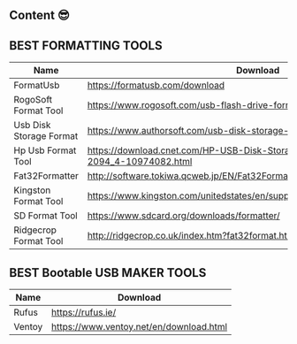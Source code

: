 ## Content 😎
 
 ## BEST FORMATTING TOOLS

| Name | Download |
| ------ | ------ |
| FormatUsb | https://formatusb.com/download
| RogoSoft Format Tool | https://www.rogosoft.com/usb-flash-drive-format-tool.html
| Usb Disk Storage Format | https://www.authorsoft.com/usb-disk-storage-format-tool.html
| Hp Usb Format Tool | https://download.cnet.com/HP-USB-Disk-Storage-Format-Tool/3000-2094_4-10974082.html
| Fat32Formatter | http://software.tokiwa.qcweb.jp/EN/Fat32Formatter/index.html
| Kingston Format Tool | https://www.kingston.com/unitedstates/en/support/technical/downloads/111247
| SD Format Tool | https://www.sdcard.org/downloads/formatter/
| Ridgecrop Format Tool | http://ridgecrop.co.uk/index.htm?fat32format.htm

 ## BEST Bootable USB MAKER TOOLS

| Name | Download |
| ------ | ------ |
| Rufus | https://rufus.ie/
| Ventoy | https://www.ventoy.net/en/download.html






